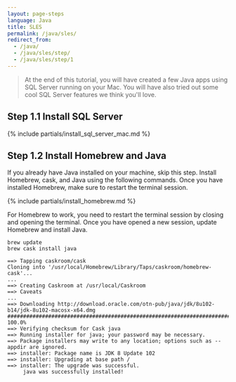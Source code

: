 ```yaml
---
layout: page-steps
language: Java
title: SLES
permalink: /java/sles/
redirect_from:
  - /java/
  - /java/sles/step/
  - /java/sles/step/1
---
```


> At the end of this tutorial, you will have created a few Java apps using SQL Server running on your Mac. You will have also tried out some cool SQL Server features we think you'll love.

## Step 1.1 Install SQL Server
{% include partials/install_sql_server_mac.md %}

## Step 1.2 Install Homebrew and Java

If you already have Java installed on your machine, skip this step. Install Homebrew, cask, and Java using the following commands. Once you have installed Homebrew, make sure to restart the terminal session.

{% include partials/install_homebrew.md %}

For Homebrew to work, you need to restart the terminal session by closing and opening the terminal. Once you have opened a new session, update Homebrew and install Java.

```terminal
brew update
brew cask install java
```

```results
==> Tapping caskroom/cask
Cloning into '/usr/local/Homebrew/Library/Taps/caskroom/homebrew-cask'...
...
==> Creating Caskroom at /usr/local/Caskroom
==> Caveats
...
==> Downloading http://download.oracle.com/otn-pub/java/jdk/8u102-b14/jdk-8u102-macosx-x64.dmg
######################################################################## 100.0%
==> Verifying checksum for Cask java
==> Running installer for java; your password may be necessary.
==> Package installers may write to any location; options such as --appdir are ignored.
==> installer: Package name is JDK 8 Update 102
==> installer: Upgrading at base path /
==> installer: The upgrade was successful.
     java was successfully installed!
```